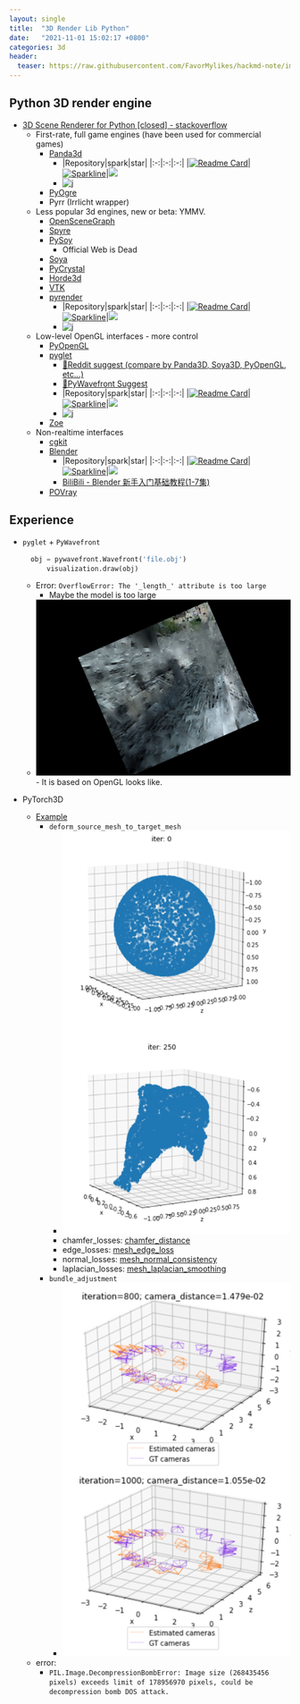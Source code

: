 ```yaml
---
layout: single
title:  "3D Render Lib Python"
date:   "2021-11-01 15:02:17 +0800"
categories: 3d
header:
  teaser: https://raw.githubusercontent.com/FavorMylikes/hackmd-note/img/img20211028112306.png
---
```


## Python 3D render engine

- [3D Scene Renderer for Python [closed] - stackoverflow](https://stackoverflow.com/a/4523262/5587080)
  - First-rate, full game engines (have been used for commercial games)
    - [Panda3d](http://www.panda3d.org/)
      - [panda3d_repo]: https://github.com/panda3d/panda3d
        [panda3d_fork]: https://img.shields.io/github/forks/panda3d/panda3d.svg?style=social&label=Fork&maxAge=2592000
        [panda3d_star]: https://stars.medv.io/panda3d/panda3d.svg
        |Repository|spark|star|
        |:-:|:-:|:-:|
        |[![Readme Card](https://github-readme-stats.vercel.app/api/pin/?username=panda3d&repo=panda3d&show_owner=true)][panda3d_repo]|[![Sparkline](https://stars.medv.io/panda3d/panda3d.svg)][panda3d_repo]|<a href='https://starchart.cc/panda3d/panda3d'><img src='https://starchart.cc/panda3d/panda3d.svg' width='200px'/></a>
      - ![j](https://img.shields.io/badge/python-3-blue?style=flat-square)
    - [PyOgre](http://www.ogre3d.org/tikiwiki/PyOgre)
    - Pyrr (Irrlicht wrapper)
  - Less popular 3d engines, new or beta: YMMV.
    - [OpenSceneGraph](http://www.openscenegraph.org/projects/osg)
    - [Spyre](http://pduel.sourceforge.net/spyre/spyre.spyre-module.html)
    - [PySoy](http://www.pysoy.org/)
      - Official Web is Dead
    - [Soya](http://pypi.python.org/pypi/Soya/0.11.2)
    - [PyCrystal](http://www.crystalspace3d.org/main/PyCrystal)
    - [Horde3d](http://www.horde3d.org/)
    - [VTK](http://www.vtk.org/)
    - [pyrender](https://pyrender.readthedocs.io/en/latest/)
      - [pyrender_repo]: https://github.com/mmatl/pyrender
        [pyrender_fork]: https://img.shields.io/github/forks/mmatl/pyrender.svg?style=social&label=Fork&maxAge=2592000
        [pyrender_star]: https://stars.medv.io/mmatl/pyrender.svg
        |Repository|spark|star|
        |:-:|:-:|:-:|
        |[![Readme Card](https://github-readme-stats.vercel.app/api/pin/?username=mmatl&repo=pyrender&show_owner=true)][pyrender_repo]|[![Sparkline](https://stars.medv.io/mmatl/pyrender.svg)][pyrender_repo]|<a href='https://starchart.cc/mmatl/pyrender'><img src='https://starchart.cc/mmatl/pyrender.svg' width='200px'/></a>
      - ![j](https://img.shields.io/badge/python-2.7,3.4~3,6-blue?style=flat-square)
  - Low-level OpenGL interfaces - more control
    - [PyOpenGL](http://pyopengl.sourceforge.net/)
    - [pyglet](https://pyglet.org/)
      - [🤙Reddit suggest (compare by Panda3D, Soya3D, PyOpenGL, etc...)](https://www.reddit.com/r/Python/comments/7oku8/dear_python_what_panda3d_soya3d_pyopengl_etc/)
      - [🤙PyWavefront Suggest](https://pypi.org/project/PyWavefront/)
      - [pyglet_repo]: https://github.com/pyglet/pyglet
        [pyglet_fork]: https://img.shields.io/github/forks/pyglet/pyglet.svg?style=social&label=Fork&maxAge=2592000
        [pyglet_star]: https://stars.medv.io/pyglet/pyglet.svg
        |Repository|spark|star|
        |:-:|:-:|:-:|
        |[![Readme Card](https://github-readme-stats.vercel.app/api/pin/?username=pyglet&repo=pyglet&show_owner=true)][pyglet_repo]|[![Sparkline](https://stars.medv.io/pyglet/pyglet.svg)][pyglet_repo]|<a href='https://starchart.cc/pyglet/pyglet'><img src='https://starchart.cc/pyglet/pyglet.svg' width='200px'/></a>
      - ![j](https://img.shields.io/badge/python-3.6+-blue?style=flat-square)
    - [Zoe](http://www.alcyone.com/software/zoe/)
  - Non-realtime interfaces
    - [cgkit](http://cgkit.sourceforge.net/documentation.html)
    - [Blender](http://www.blender3d.org/)
      - [blender_repo]: https://github.com/blender/blender
        [blender_fork]: https://img.shields.io/github/forks/blender/blender.svg?style=social&label=Fork&maxAge=2592000
        [blender_star]: https://stars.medv.io/blender/blender.svg
        |Repository|spark|star|
        |:-:|:-:|:-:|
        |[![Readme Card](https://github-readme-stats.vercel.app/api/pin/?username=blender&repo=blender&show_owner=true)][blender_repo]|[![Sparkline](https://stars.medv.io/blender/blender.svg)][blender_repo]|<a href='https://starchart.cc/blender/blender'><img src='https://starchart.cc/blender/blender.svg' width='200px'/></a>
      - [BiliBili - Blender 新手入门基础教程(1-7集)](https://www.bilibili.com/s/video/BV1Ji4y1g7Kf)
    - [POVray](http://code.activestate.com/recipes/205451/)

## Experience

- `pyglet` + `PyWavefront`

  ```python
    obj = pywavefront.Wavefront('file.obj')
        visualization.draw(obj)
  ```

  - Error: `OverflowError: The '_length_' attribute is too large`
    - Maybe the model is too large
  - <img src="https://raw.githubusercontent.com/FavorMylikes/hackmd-note/img/img20211101171201.png" alt="20211101171201"/>
    - It is based on OpenGL looks like.
- PyTorch3D
  - [Example](https://pytorch3d.org/tutorials/render_textured_meshes)
    - `deform_source_mesh_to_target_mesh`
      - <img src="https://raw.githubusercontent.com/FavorMylikes/hackmd-note/img/img20211101183041.png" alt="20211101183041"/>
      - chamfer_losses: [chamfer_distance](https://github.com/UM-ARM-Lab/Chamfer-Distance-API)
      - edge_losses: [mesh_edge_loss](https://pytorch3d.readthedocs.io/en/latest/_modules/pytorch3d/loss/mesh_edge_loss.html)
      - normal_losses: [mesh_normal_consistency](https://pytorch3d.readthedocs.io/en/latest/_modules/pytorch3d/loss/mesh_normal_consistency.html)
      - laplacian_losses: [mesh_laplacian_smoothing](https://pytorch3d.readthedocs.io/en/latest/modules/loss.html?highlight=mesh_laplacian_smoothing#pytorch3d.loss.mesh_laplacian_smoothing)
    - `bundle_adjustment`
      - <img src="https://raw.githubusercontent.com/FavorMylikes/hackmd-note/img/img20211101212441.png" alt="20211101212441"/>
  - error:
    - `PIL.Image.DecompressionBombError: Image size (268435456 pixels) exceeds limit of 178956970 pixels, could be decompression bomb DOS attack.`
